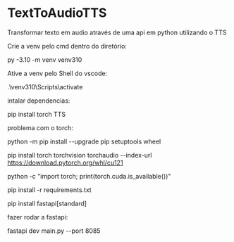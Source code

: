 # TextToAudioTTS
Transformar texto em audio através de uma api em python utilizando o TTS


Crie a venv pelo cmd dentro do diretório:

py -3.10 -m venv venv310


Ative a venv pelo Shell do vscode:


.\venv310\Scripts\activate


intalar dependencias:


pip install torch TTS


problema com o torch:

python -m pip install --upgrade pip setuptools wheel


pip install torch torchvision torchaudio --index-url https://download.pytorch.org/whl/cu121

python -c "import torch; print(torch.cuda.is_available())"

pip install -r requirements.txt


pip install fastapi[standard]

fazer rodar a fastapi:

fastapi dev main.py --port 8085
